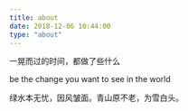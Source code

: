 ```yaml
---
title: about
date: 2018-12-06 10:44:00
type: "about"
---
```

一晃而过的时间，都做了些什么

be the change you want to see in the world

绿水本无忧，因风皱面。青山原不老，为雪白头。